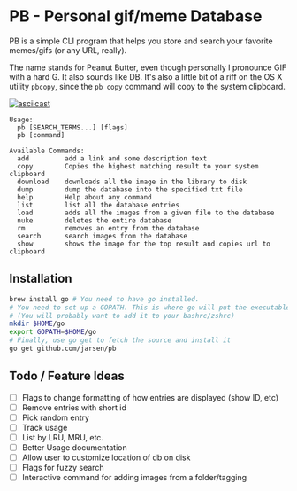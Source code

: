 # PB - Personal gif/meme Database

PB is a simple CLI program that helps you store and search your favorite memes/gifs (or any URL, really).

The name stands for Peanut Butter, even though personally I pronounce GIF with a hard G. It also sounds like DB. It's also a little bit of a riff on the OS X utility `pbcopy`, since the `pb copy` command will copy to the system clipboard.

[![asciicast](https://asciinema.org/a/167213.png)](https://asciinema.org/a/167213)

```
Usage:
  pb [SEARCH_TERMS...] [flags]
  pb [command]

Available Commands:
  add         add a link and some description text
  copy        Copies the highest matching result to your system clipboard
  download    downloads all the image in the library to disk
  dump        dump the database into the specified txt file
  help        Help about any command
  list        list all the database entries
  load        adds all the images from a given file to the database
  nuke        deletes the entire database
  rm          removes an entry from the database
  search      search images from the database
  show        shows the image for the top result and copies url to clipboard
```

## Installation

```bash
brew install go # You need to have go installed.
# You need to set up a GOPATH. This is where go will put the executable binary.
# (You will probably want to add it to your bashrc/zshrc)
mkdir $HOME/go
export GOPATH=$HOME/go
# Finally, use go get to fetch the source and install it
go get github.com/jarsen/pb
```

## Todo / Feature Ideas

- [ ] Flags to change formatting of how entries are displayed (show ID, etc)
- [ ] Remove entries with short id
- [ ] Pick random entry
- [ ] Track usage
- [ ] List by LRU, MRU, etc.
- [ ] Better Usage documentation
- [ ] Allow user to customize location of db on disk
- [ ] Flags for fuzzy search
- [ ] Interactive command for adding images from a folder/tagging
